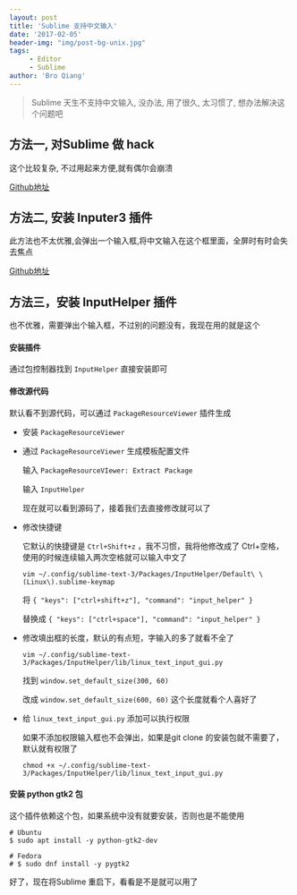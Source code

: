 ```yaml
---
layout: post
title: 'Sublime 支持中文输入'
date: '2017-02-05'
header-img: "img/post-bg-unix.jpg"
tags:
     - Editor
     - Sublime
author: 'Bro Qiang'
---
```


> Sublime 天生不支持中文输入, 没办法, 用了很久, 太习惯了, 想办法解决这个问题吧

## 方法一, 对Sublime 做 hack

这个比较复杂, 不过用起来方便,就有偶尔会崩溃

[Github地址](https://github.com/lyfeyaj/sublime-text-imfix)

## 方法二, 安装 Inputer3 插件

此方法也不太优雅,会弹出一个输入框,将中文输入在这个框里面，全屏时有时会失去焦点

[Github地址](https://github.com/lanky228/Inputer3)

## 方法三，安装 InputHelper 插件

也不优雅，需要弹出个输入框，不过别的问题没有，我现在用的就是这个

#### 安装插件

通过包控制器找到 `InputHelper` 直接安装即可

#### 修改源代码

默认看不到源代码，可以通过 `PackageResourceViewer` 插件生成

- 安装 `PackageResourceViewer`

- 通过 `PackageResourceViewer` 生成模板配置文件

    输入 `PackageResourceVIewer: Extract Package`

    输入 `InputHelper`

    现在就可以看到源码了，接着我们去直接修改就可以了

- 修改快捷键

    它默认的快捷键是 `Ctrl+Shift+z` ，我不习惯，我将他修改成了 Ctrl+空格，使用的时候连续输入两次空格就可以输入中文了

    `vim ~/.config/sublime-text-3/Packages/InputHelper/Default\ \(Linux\).sublime-keymap`

    将 `{ "keys": ["ctrl+shift+z"], "command": "input_helper" }`

    替换成 `{ "keys": ["ctrl+space"], "command": "input_helper" }`

- 修改填出框的长度，默认的有点短，字输入的多了就看不全了

    `vim ~/.config/sublime-text-3/Packages/InputHelper/lib/linux_text_input_gui.py`

    找到 `window.set_default_size(300, 60)`

    改成 `window.set_default_size(600, 60)` 这个长度就看个人喜好了

- 给 `linux_text_input_gui.py` 添加可以执行权限

    如果不添加权限输入框也不会弹出，如果是git clone 的安装包就不需要了，默认就有权限了

    `chmod +x ~/.config/sublime-text-3/Packages/InputHelper/lib/linux_text_input_gui.py`

#### 安装 python gtk2  包

这个插件依赖这个包，如果系统中没有就要安装，否则也是不能使用

```shell
# Ubuntu 
$ sudo apt install -y python-gtk2-dev

# Fedora 
# $ sudo dnf install -y pygtk2
```


好了，现在将Sublime 重启下，看看是不是就可以用了




    



